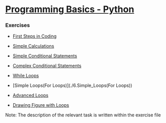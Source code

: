# [Programming Basics - Python](https://softuni.bg/trainings/2328/programming-basics-with-python-april-2019)

### Exercises
* [First Steps in Coding](./1.First_Steps_in_Coding)

* [Simple Calculations](./2.Simple_Calculations)

* [Simple Conditional Statements](./3.Simple_Conditional_Statements)

* [Complex Conditional Statements](./4.Complex_Conditional_Statements)

* [While Loops](./5.While_Loops)

* [Simple Loops(For Loops)](./6.Simple_Loops(For Loops))

* [Advanced Loops](./7.Advanced_Loops)

* [Drawing Figure with Loops](./8.Drawing_Figures_with_Loops)


Note: The description of the relevant task is written within the exercise file
